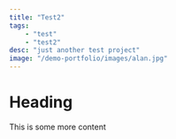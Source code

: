 ```yaml
---
title: "Test2"
tags:
    - "test"
    - "test2"
desc: "just another test project"
image: "/demo-portfolio/images/alan.jpg"
---
```


# Heading
This is some more content